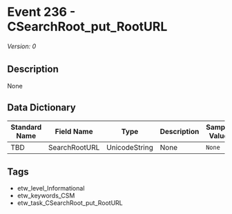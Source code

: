 # Event 236 - CSearchRoot_put_RootURL
###### Version: 0

## Description
None

## Data Dictionary
|Standard Name|Field Name|Type|Description|Sample Value|
|---|---|---|---|---|
|TBD|SearchRootURL|UnicodeString|None|`None`|

## Tags
* etw_level_Informational
* etw_keywords_CSM
* etw_task_CSearchRoot_put_RootURL